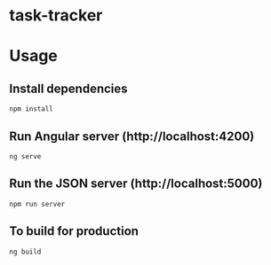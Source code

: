 # task-tracker

# Usage

## Install dependencies

    npm install

## Run Angular server (http://localhost:4200)

    ng serve

## Run the JSON server (http://localhost:5000)

    npm run server

## To build for production

    ng build
